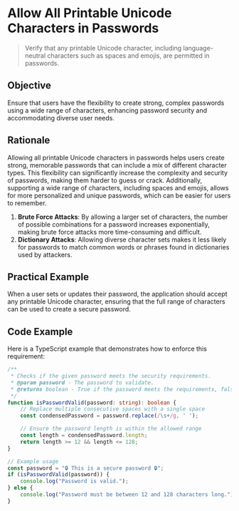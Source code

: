 # Allow All Printable Unicode Characters in Passwords

> Verify that any printable Unicode character, including language-neutral characters such as spaces and emojis, are permitted in passwords.

## Objective
Ensure that users have the flexibility to create strong, complex passwords using a wide range of characters, enhancing password security and accommodating diverse user needs.

## Rationale
Allowing all printable Unicode characters in passwords helps users create strong, memorable passwords that can include a mix of different character types. This flexibility can significantly increase the complexity and security of passwords, making them harder to guess or crack. Additionally, supporting a wide range of characters, including spaces and emojis, allows for more personalized and unique passwords, which can be easier for users to remember.

1. **Brute Force Attacks**: By allowing a larger set of characters, the number of possible combinations for a password increases exponentially, making brute force attacks more time-consuming and difficult.
2. **Dictionary Attacks**: Allowing diverse character sets makes it less likely for passwords to match common words or phrases found in dictionaries used by attackers.

## Practical Example
When a user sets or updates their password, the application should accept any printable Unicode character, ensuring that the full range of characters can be used to create a secure password.

## Code Example
Here is a TypeScript example that demonstrates how to enforce this requirement:

```typescript
/**
 * Checks if the given password meets the security requirements.
 * @param password - The password to validate.
 * @returns boolean - True if the password meets the requirements, false otherwise.
 */
function isPasswordValid(password: string): boolean {
    // Replace multiple consecutive spaces with a single space
    const condensedPassword = password.replace(/\s+/g, ' ');

    // Ensure the password length is within the allowed range
    const length = condensedPassword.length;
    return length >= 12 && length <= 128;
}

// Example usage
const password = "🔒 This is a secure password 🔒";
if (isPasswordValid(password)) {
    console.log("Password is valid.");
} else {
    console.log("Password must be between 12 and 128 characters long.");
}
```
